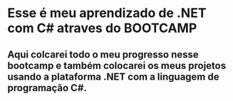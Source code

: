 # Esse é meu aprendizado de .NET com C# atraves do BOOTCAMP

## Aqui colcarei todo o meu progresso nesse bootcamp e também colocarei os meus projetos usando a plataforma .NET com a linguagem de programação C#.

